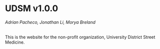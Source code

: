 # UDSM v1.0.0
###### Adrian Pacheco, Jonathan Li, Morya Breland

This is the website for the non-profit organization, University District Street Medicine.
